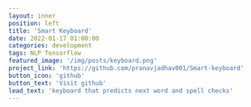```yaml
---
layout: inner
position: left
title: 'Smart Keyboard'
date: 2022-01-17 01:00:00
categories: development
tags: NLP Tensorflow
featured_image: '/img/posts/keyboard.png'
project_link: 'https://github.com/pranavjadhav001/Smart-keyboard'
button_icon: 'github'
button_text: 'Visit github'
lead_text: 'keyboard that predicts next word and spell checks'
---
```

